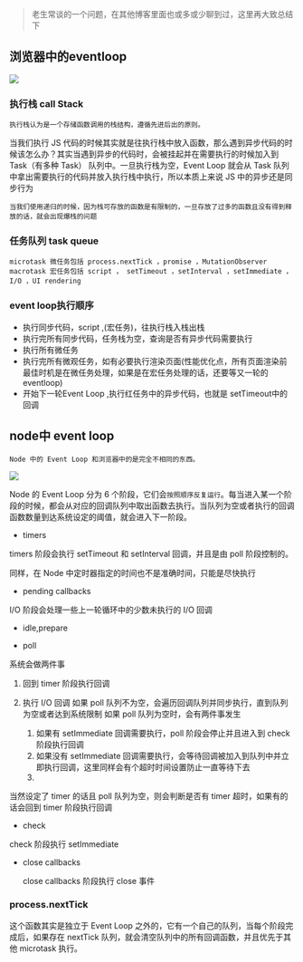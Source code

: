 > 老生常谈的一个问题，在其他博客里面也或多或少聊到过，这里再大致总结下

## 浏览器中的eventloop

<img src='/img/EventLoop.webp'  />

### 执行栈 call Stack
    执行栈认为是一个存储函数调用的栈结构，遵循先进后出的原则。

当我们执行 JS 代码的时候其实就是往执行栈中放入函数，那么遇到异步代码的时候该怎么办？其实当遇到异步的代码时，会被挂起并在需要执行的时候加入到 Task（有多种 Task） 队列中。一旦执行栈为空，Event Loop 就会从 Task 队列中拿出需要执行的代码并放入执行栈中执行，所以本质上来说 JS 中的异步还是同步行为

    当我们使用递归的时候，因为栈可存放的函数是有限制的，一旦存放了过多的函数且没有得到释放的话，就会出现爆栈的问题

### 任务队列 task queue

    microtask 微任务包括 process.nextTick ，promise ，MutationObserver
    macrotask 宏任务包括 script ， setTimeout ，setInterval ，setImmediate ，I/O ，UI rendering 

### event loop执行顺序

- 执行同步代码，script ,(宏任务)，往执行栈入栈出栈
- 执行完所有同步代码，任务栈为空，查询是否有异步代码需要执行
- 执行所有微任务
- 执行完所有微观任务，如有必要执行渲染页面(性能优化点，所有页面渲染前最佳时机是在微任务处理，如果是在宏任务处理的话，还要等又一轮的eventloop)
- 开始下一轮Event Loop ,执行红任务中的异步代码，也就是 setTimeout中的回调




## node中 event loop

    Node 中的 Event Loop 和浏览器中的是完全不相同的东西。

<img src='/img/node_eventloop.webp'  />

Node 的 Event Loop 分为 6 个阶段，它们会`按照顺序反复运行`。每当进入某一个阶段的时候，都会从对应的回调队列中取出函数去执行。当队列为空或者执行的回调函数数量到达系统设定的阈值，就会进入下一阶段。

- timers

timers 阶段会执行 setTimeout 和 setInterval 回调，并且是由 poll 阶段控制的。

同样，在 Node 中定时器指定的时间也不是准确时间，只能是尽快执行

- pending callbacks

 I/O 阶段会处理一些上一轮循环中的少数未执行的 I/O 回调


- idle,prepare
  
- poll 
  
系统会做两件事
1. 回到 timer 阶段执行回调
2. 执行 I/O 回调
如果 poll 队列不为空，会遍历回调队列并同步执行，直到队列为空或者达到系统限制
如果 poll 队列为空时，会有两件事发生

    1. 如果有 setImmediate 回调需要执行，poll 阶段会停止并且进入到 check 阶段执行回调
    2. 如果没有 setImmediate 回调需要执行，会等待回调被加入到队列中并立即执行回调，这里同样会有个超时时间设置防止一直等待下去
    3. 
当然设定了 timer 的话且 poll 队列为空，则会判断是否有 timer 超时，如果有的话会回到 timer 阶段执行回调

- check
  
check 阶段执行 setImmediate

- close callbacks
  
  close callbacks 阶段执行 close 事件




### process.nextTick

这个函数其实是独立于 Event Loop 之外的，它有一个自己的队列，当每个阶段完成后，如果存在 nextTick 队列，就会清空队列中的所有回调函数，并且优先于其他 microtask 执行。